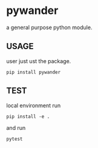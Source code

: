 # pywander
a general purpose python module.


## USAGE
user just ust the package.
```
pip install pywander
```

## TEST
local environment run 
```
pip install -e .
```
and run 

```
pytest
```
